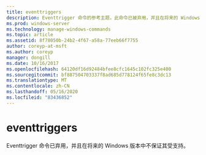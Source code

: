 ```yaml
---
title: eventtriggers
description: Eventtrigger 命令的参考主题，此命令已被弃用，并且在将来的 Windows 版本中不保证受支持。
ms.prod: windows-server
ms.technology: manage-windows-commands
ms.topic: article
ms.assetid: 8f78050b-24b2-4f67-a58a-77eeb66f7755
author: coreyp-at-msft
ms.author: coreyp
manager: dongill
ms.date: 10/16/2017
ms.openlocfilehash: 64120df16d92484bfee8cfc1645c102fc325e400
ms.sourcegitcommit: bf887504703337f8ad685d778124f65fe8c3dc13
ms.translationtype: MT
ms.contentlocale: zh-CN
ms.lasthandoff: 05/16/2020
ms.locfileid: "83436852"
---
```

# <a name="eventtriggers"></a>eventtriggers

Eventtrigger 命令已弃用，并且在将来的 Windows 版本中不保证其受支持。